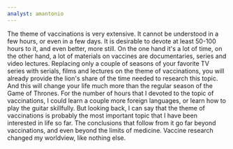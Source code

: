 ```yaml
---
analyst: amantonio
---
```


The theme of vaccinations is very extensive. It cannot be understood in a few hours, or even in a few days. It is desirable to devote at least 50-100 hours to it, and even better, more still. On the one hand it's a lot of time, on the other hand, a lot of materials on vaccines are documentaries, series and video lectures. Replacing only a couple of seasons of your favorite TV series with serials, films and lectures on the theme of vaccinations, you will already provide the lion's share of the time needed to research this topic. And this will change your life much more than the regular season of the Game of Thrones.
For the number of hours that I devoted to the topic of vaccinations, I could learn a couple more foreign languages, or learn how to play the guitar skillfully. But looking back, I can say that the theme of vaccinations is probably the most important topic that I have been interested in life so far. The conclusions that follow from it go far beyond vaccinations, and even beyond the limits of medicine. Vaccine research changed my worldview, like nothing else.

